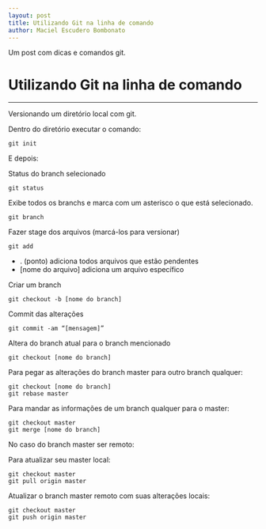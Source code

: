 ```yaml
---
layout: post
title: Utilizando Git na linha de comando
author: Maciel Escudero Bombonato
---
```


Um post com dicas e comandos git.

# Utilizando Git na linha de comando

--------

Versionando um diretório local com git.

Dentro do diretório executar o comando: 

	git init

E depois:

Status do branch selecionado

	git status

Exibe todos os branchs e marca com um asterisco o que está selecionado.

	git branch

Fazer stage dos arquivos (marcá-los para versionar)

	git add
	
- . (ponto) adiciona todos arquivos que estão pendentes
- [nome do arquivo] adiciona um arquivo específico

Criar um branch

	git checkout -b [nome do branch]

Commit das alterações

	git commit -am “[mensagem]”

Altera do branch atual para o branch mencionado

	git checkout [nome do branch]

Para pegar as alterações do branch master para outro branch qualquer:

	git checkout [nome do branch]
	git rebase master

Para mandar as informações de um branch qualquer para o master:

	git checkout master
	git merge [nome do branch]

No caso do branch master ser remoto:

Para atualizar seu master local:

	git checkout master
	git pull origin master

Atualizar o branch master remoto com suas alterações locais:

	git checkout master
	git push origin master
